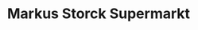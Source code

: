 ---
title: "Markus Storck Supermarkt"
url: /hermersberg/markus-storck-supermarkt/
shop: Supermarkt
---